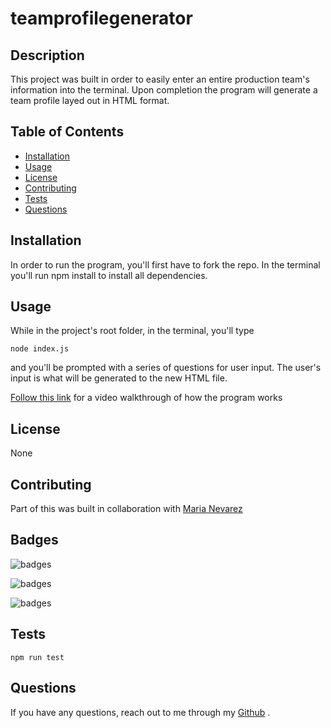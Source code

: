 # teamprofilegenerator

## Description

This project was built in order to easily enter an entire production team's information into the terminal. Upon completion the program will generate a team profile layed out in HTML format.

## Table of Contents

- [Installation](#Installation)
- [Usage](#Usage)
- [License](#License)
- [Contributing](#Contributing)
- [Tests](#Tests)
- [Questions](#Questions)

## Installation

In order to run the program, you'll first have to fork the repo. In the terminal you'll run npm install to install all dependencies.

## Usage

While in the project's root folder, in the terminal, you'll type

    node index.js

and you'll be prompted with a series of questions for user input. The user's input is what will be generated to the new HTML file.

[Follow this link](https://drive.google.com/file/d/1pxjPKc8dvnO2Vw5LJyOyQHqKVjINuLzl/view) for a video walkthrough of how the program works

## License

None

## Contributing

Part of this was built in collaboration with [Maria Nevarez](https://github.com/mnevarez01/)

## Badges

![badges](https://img.shields.io/badge/Language-JavaScript-red)

![badges](https://img.shields.io/badge/Language-HTML-purple)

![badges](https://img.shields.io/badge/Environment-Node-yellow)

## Tests

    npm run test

## Questions

If you have any questions, reach out to me through my [Github](www.github.com/levickane) .
